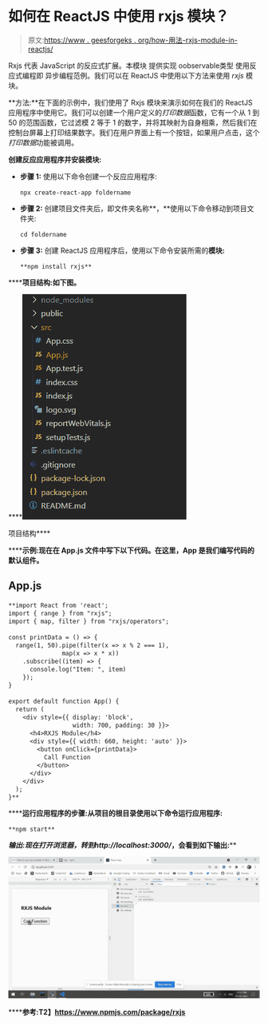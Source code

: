 # 如何在 ReactJS 中使用 rxjs 模块？

> 原文:[https://www . geesforgeks . org/how-用法-rxjs-module-in-reactjs/](https://www.geeksforgeeks.org/how-to-use-rxjs-module-in-reactjs/)

Rxjs 代表 JavaScript 的反应式扩展。本模块 提供实现 oobservable类型 使用反应式编程即 异步编程范例。我们可以在 ReactJS 中使用以下方法来使用 *rxjs* 模块。

**方法:**在下面的示例中，我们使用了 Rxjs 模块来演示如何在我们的 ReactJS 应用程序中使用它。我们可以创建一个用户定义的*打印数据*函数，它有一个从 1 到 50 的范围函数，它过滤模 2 等于 1 的数字，并将其映射为自身相乘，然后我们在控制台屏幕上打印结果数字。我们在用户界面上有一个按钮，如果用户点击，这个*打印数据*功能被调用。

**创建反应应用程序并安装模块:**

*   **步骤 1:** 使用以下命令创建一个反应应用程序:

    ```
    npx create-react-app foldername
    ```

*   **步骤 2:** 创建项目文件夹后，即文件夹名称**，**使用以下命令移动到项目文件夹:

    ```
    cd foldername
    ```

*   **步骤 3:** 创建 ReactJS 应用程序后，使用以下命令安装所需的****模块:****

    ```
    **npm install rxjs**
    ```

******项目结构:**如下图。****

****![](img/f04ae0d8b722a9fff0bd9bd138b29c23.png)

项目结构**** 

******示例:**现在在 **App.js** 文件中写下以下代码。在这里，App 是我们编写代码的默认组件。****

## ****App.js****

```
**import React from 'react';
import { range } from "rxjs";
import { map, filter } from "rxjs/operators";

const printData = () => {
  range(1, 50).pipe(filter(x => x % 2 === 1),
               map(x => x * x))
    .subscribe((item) => {
      console.log("Item: ", item)
    });
}

export default function App() {
  return (
    <div style={{ display: 'block', 
                  width: 700, padding: 30 }}>
      <h4>RXJS Module</h4>
      <div style={{ width: 660, height: 'auto' }}>
        <button onClick={printData}>
          Call Function
        </button>
      </div>
    </div>
  );
}**
```

******运行应用程序的步骤:**从项目的根目录使用以下命令运行应用程序:****

```
**npm start**
```

******输出:**现在打开浏览器，转到***http://localhost:3000/***，会看到如下输出:****

****![](img/0d1c59e65c67008f5b79ac5ae98c719f.png)****

******参考:**T2】https://www.npmjs.com/package/rxjs****